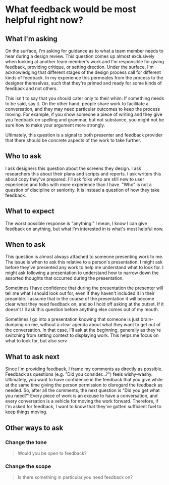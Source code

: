 # What feedback would be most helpful right now?
## What I'm asking
On the surface, I'm asking for guidance as to what a team member needs to hear during a design review. This question comes up almost exclusively when looking at another team member's work and I'm responsible for giving feedback, providing critique, or setting drection. Under the surface, I'm acknowledging that different stages of the design process call for different kinds of feedback. In my experience this permeates from the process to the designer themselves, such that they're primed and ready for some kinds of feedback and not others. 

This isn't to say that you should cater only to their whim: If something needs to be said, say it. On the other hand, people share work to facilitate a conversation, and they may need particular outcomes to keep the process moving. For example, if you show someone a piece of writing and they give you feedback on spelling and grammar, but not substance, you might not be sure how to make your argument more strongly.

Ultimately, this question is a signal to both presenter and feedback provider that there should be concrete aspects of the work to take further.

## Who to ask
I ask designers this question about the screens they design. I ask researchers this about their plans and scripts and reports. I ask writers this about copy they've prepared. I'll ask folks who are still new to user experience and folks with more experience than I have. "Who" is not a question of discipline or seniority. It is instead a question of how they take feedback. 

## What to expect
The worst possible response is "anything." I mean, I know I can give feedback on anything, but what I'm interested in is what's most helpful now.

## When to ask
This question is almost always attached to someone presenting work to me. The issue is when to ask this relative to a person's presentation. I might ask before they've presented any work to help me understand what to look for. I might ask following a presentation to understand how to narrow down the assorted thoughts that occurred during the presentation. 

Sometimes I have confidence that during the presentation the presenter will tell me what I should look out for, even if they haven't included it in their preamble. I assume that in the course of the presentation it will become clear what they need feedback on, and so I hold off asking at the outset. If it doesn't I'll ask this question before anything else comes out of my mouth.

Sometimes I go into a presentation knowing that someone is just brain-dumping on me, without a clear agenda about what they want to get out of the conversation. In that case, I'll ask at the beginning, generally as they're switching from setting context to displaying work. This helps me focus on what to look for, but also serv


## What to ask next
Since I'm providing feedback, I frame my comments as directly as possible. Feedback as questions (e.g. "Did you consider...?") feels wishy-washy. Ultimately, you want to have confidence in the feedback that you give while at the same time giving the person permission to disregard the feedback as needed. So, after all the comments, the next question is "Did you get what you need?" Every piece of work is an excuse to have a conversation, and every conversation is a vehicle for moving the work forward. Therefore, if I'm asked for feedback, I want to know that they've gotten sufficient fuel to keep things moving.

## Other ways to ask
### Change the tone
> Would you be open to feedback?



### Change the scope
> Is there something in particular you need feedback on?

